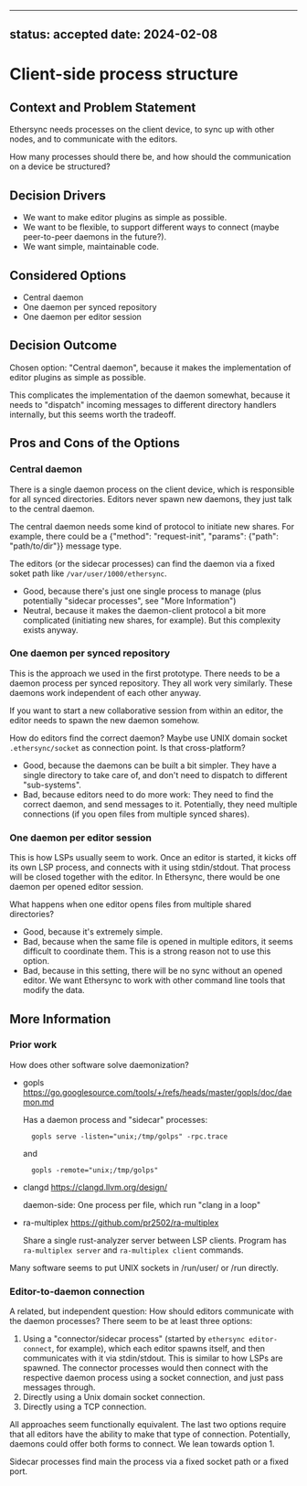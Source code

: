 <!--
SPDX-FileCopyrightText: 2024 blinry
SPDX-FileCopyrightText: 2024 zormit

SPDX-License-Identifier: AGPL-3.0-or-later
-->

---
status: accepted
date: 2024-02-08
---
# Client-side process structure

## Context and Problem Statement

Ethersync needs processes on the client device, to sync up with other nodes, and to communicate with the editors.

How many processes should there be, and how should the communication on a device be structured?

## Decision Drivers

* We want to make editor plugins as simple as possible.
* We want to be flexible, to support different ways to connect (maybe peer-to-peer daemons in the future?).
* We want simple, maintainable code.

## Considered Options

* Central daemon
* One daemon per synced repository
* One daemon per editor session

## Decision Outcome

Chosen option: "Central daemon", because it makes the implementation of editor plugins as simple as possible.

This complicates the implementation of the daemon somewhat, because it needs to "dispatch" incoming messages to different directory handlers internally, but this seems worth the tradeoff.

## Pros and Cons of the Options

### Central daemon

There is a single daemon process on the client device, which is responsible for all synced directories. Editors never spawn new daemons, they just talk to the central daemon.

The central daemon needs some kind of protocol to initiate new shares. For example, there could be a {"method": "request-init", "params": {"path": "path/to/dir"}} message type.

The editors (or the sidecar processes) can find the daemon via a fixed soket path like `/var/user/1000/ethersync`.

* Good, because there's just one single process to manage (plus potentially "sidecar processes", see "More Information")
* Neutral, because it makes the daemon-client protocol a bit more complicated (initiating new shares, for example). But this complexity exists anyway.

### One daemon per synced repository

This is the approach we used in the first prototype. There needs to be a daemon process per synced repository. They all work very similarly. These daemons work independent of each other anyway.

If you want to start a new collaborative session from within an editor, the editor needs to spawn the new daemon somehow.

How do editors find the correct daemon? Maybe use UNIX domain socket `.ethersync/socket` as connection point. Is that cross-platform?

* Good, because the daemons can be built a bit simpler. They have a single directory to take care of, and don't need to dispatch to different "sub-systems".
* Bad, because editors need to do more work: They need to find the correct daemon, and send messages to it. Potentially, they need multiple connections (if you open files from multiple synced shares).

### One daemon per editor session

This is how LSPs usually seem to work. Once an editor is started, it kicks off its own LSP process, and connects with it using stdin/stdout. That process will be closed together with the editor. In Ethersync, there would be one daemon per opened editor session.

What happens when one editor opens files from multiple shared directories?

* Good, because it's extremely simple.
* Bad, because when the same file is opened in multiple editors, it seems difficult to coordinate them. This is a strong reason not to use this option.
* Bad, because in this setting, there will be no sync without an opened editor. We want Ethersync to work with other command line tools that modify the data.

## More Information

### Prior work

How does other software solve daemonization?

- gopls <https://go.googlesource.com/tools/+/refs/heads/master/gopls/doc/daemon.md>

    Has a daemon process and "sidecar" processes:

        gopls serve -listen="unix;/tmp/golps" -rpc.trace

    and

        gopls -remote="unix;/tmp/golps"

- clangd <https://clangd.llvm.org/design/>

    daemon-side: One process per file, which run "clang in a loop"

- ra-multiplex <https://github.com/pr2502/ra-multiplex>

    Share a single rust-analyzer server between LSP clients. Program has `ra-multiplex server` and `ra-multiplex client` commands.

Many software seems to put UNIX sockets in /run/user/<user-id> or /run directly.

### Editor-to-daemon connection

A related, but independent question: How should editors communicate with the daemon processes? There seem to be at least three options:

1. Using a "connector/sidecar process" (started by `ethersync editor-connect`, for example), which each editor spawns itself, and then communicates with it via stdin/stdout. This is similar to how LSPs are spawned. The connector processes would then connect with the respective daemon process using a socket connection, and just pass messages through.
2. Directly using a Unix domain socket connection.
3. Directly using a TCP connection.

All approaches seem functionally equivalent. The last two options require that all editors have the ability to make that type of connection. Potentially, daemons could offer both forms to connect. We lean towards option 1.

Sidecar processes find main the process via a fixed socket path or a fixed port.
